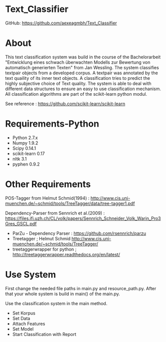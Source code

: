 Text_Classifier
=============

GitHub: https://github.com/aexeagmbh/Text_Classifier


About
=====

This text classification system was build in the course of the Bachelorarbeit
"Entwicklung eines schwach überwachten Modells zur Bewertung von automatisch
generierten Texten" from Jan Wessling. The system classifies textpair objects
from a developed corpus. A textpair was annotated by the text quaility of its
inner text objects. A classification tries to predict the highly subjective choice
of Text quality. The system is able to deal with different data structures
to ensure an easy to use classification mechanism. All classification
algorithms are part of the scikit-learn python modul.

See reference : https://github.com/scikit-learn/scikit-learn

Requirements-Python
============
-  Python 2.7.x 
-  Numpy 1.9.2
-  Scipy 0.14.1
-  scikit-learn 0.17
-  nltk 3.1 
-  pyphen 0.9.2

Other Requirements
============
POS-Tagger from Helmut Schmid(1994) : http://www.cis.uni-muenchen.de/~schmid/tools/TreeTagger/data/tree-tagger1.pdf

Dependency-Parser from Sennrich et al.(2009) : https://files.ifi.uzh.ch/CL/volk/papers/Sennrich_Schneider_Volk_Warin_Pro3Gres_GSCL.pdf



-  ParZu - Dependency Parser : https://github.com/rsennrich/parzu
-  Treetagger ; Helmut Schmid http://www.cis.uni-muenchen.de/~schmid/tools/TreeTagger/
-  treetaggerwrapper for python ; http://treetaggerwrapper.readthedocs.org/en/latest/

Use System
============
First change the needed file paths in main.py and resource_path.py. After that your whole system is build in main()
of the main.py.

Use the classification system in the main method.

-  Set Korpus
-  Set Data
-  Attach Features
-  Set Model
-  Start Classification with Report
